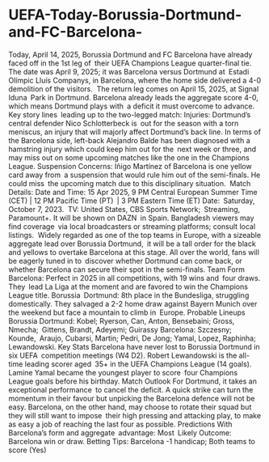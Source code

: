 # UEFA-Today-Borussia-Dortmund-and-FC-Barcelona-



Today, April 14, 2025, Borussia Dortmund and FC Barcelona have already faced off in the 1st leg of their UEFA Champions League quarter-final tie. The date was April 9, 2025; it was Barcelona versus Dortmund at Estadi Olímpic Lluís Companys, in Barcelona, where the home side delivered a 4-0 demolition of the visitors. ​
The return leg comes on April 15, 2025, at Signal Iduna Park in Dortmund. Barcelona already leads the aggregate score 4-0, which means Dortmund plays with a deficit it must overcome to advance. ​
Key story lines leading up to the two-legged match:
Injuries: Dortmund’s central defender Nico Schlotterbeck is out for the season with a torn meniscus, an injury that will majorly affect Dortmund’s back line. In terms of the Barcelona side, left-back Alejandro Balde has been diagnosed with a hamstring injury which could keep him out for the next week or three, and may miss out on some upcoming matches like the one in the Champions League. ​
Suspension Concerns: Iñigo Martínez of Barcelona is one yellow card away from a suspension that would rule him out of the semi-finals. He could miss the upcoming match due to this disciplinary situation. ​
Match Details:
Date and Time: 15 Apr 2025, 9 PM Central European Summer Time (CET) | 12 PM Pacific Time (PT) | 3 PM Eastern Time (ET) ​
Date: Saturday, October 7, 2023. ​
TV: United States, CBS Sports Network; Streaming, Paramount+. It will be shown on DAZN in Spain. Bangladesh viewers may find coverage via local broadcasters or streaming platforms; consult local listings. ​
Widely regarded as one of the top teams in Europe, with a sizeable aggregate lead over Borussia Dortmund, it will be a tall order for the black and yellows to overtake Barcelona at this stage. All over the world, fans will be eagerly tuned in to discover whether Dortmund can come back, or whether Barcelona can secure their spot in the semi-finals.
Team Form
Barcelona: Perfect in 2025 in all competitions, with 19 wins and four draws. They lead La Liga at the moment and are favored to win the Champions League title.
Borussia Dortmund: 8th place in the Bundesliga, struggling domestically. They salvaged a 2-2 home draw against Bayern Munich over the weekend but face a mountain to climb in Europe.
Probable Lineups
Borussia Dortmund:
Kobel; Ryerson, Can, Anton, Bensebaini; Gross, Nmecha; Gittens, Brandt, Adeyemi; Guirassy
Barcelona:
Szczesny; Kounde, Araujo, Cubarsi, Martin; Pedri, De Jong; Yamal, Lopez, Raphinha; Lewandowski.
Key Stats
Barcelona have never lost to Borussia Dortmund in six UEFA competition meetings (W4 D2).
Robert Lewandowski is the all-time leading scorer aged 35+ in the UEFA Champions League (14 goals).
Lamine Yamal became the youngest player to score four Champions League goals before his birthday.
Match Outlook
For Dortmund, it takes an exceptional performance to cancel the deficit. A quick strike can turn the momentum in their favour but unpicking the Barcelona defence will not be easy. Barcelona, on the other hand, may choose to rotate their squad but they will still want to impose their high pressing and attacking play, to make as easy a job of reaching the last four as possible.
Predictions
With Barcelona’s form and aggregate advantage:
Most Likely Outcome: Barcelona win or draw.
Betting Tips: Barcelona -1 handicap; Both teams to score (Yes)
